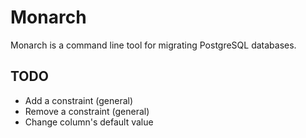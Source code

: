 # Monarch
Monarch is a command line tool for migrating PostgreSQL databases.

## TODO

* Add a constraint (general)
* Remove a constraint (general)
* Change column's default value
